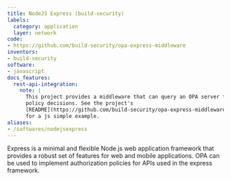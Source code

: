 ```yaml
---
title: NodeJS Express (build-security)
labels:
  category: application
  layer: network
code:
- https://github.com/build-security/opa-express-middleware
inventors:
- build-security
software:
- javascript
docs_features:
  rest-api-integration:
    note: |
      This project provides a middleware that can query an OPA server for
      policy decisions. See the project's
      [README](https://github.com/build-security/opa-express-middleware#simple-usage)
      for a js simple example.
aliases:
- /softwares/nodejsexpress
---
```

Express is a minimal and flexible Node.js web application framework that provides a robust set of features for web and mobile applications.
OPA can be used to implement authorization policies for APIs used in the express framework.
